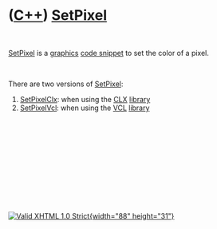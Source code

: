 



 

 

 

 

 

([C++](Cpp.htm)) [SetPixel](CppSetPixel.htm)
============================================

 

[SetPixel](CppSetPixel.htm) is a [graphics](CppGraphics.htm) [code
snippet](CppCodeSnippets.htm) to set the color of a pixel.

 

There are two versions of [SetPixel](CppSetPixel.htm):

1.  [SetPixelClx](CppSetPixelClx.htm): when using the [CLX](CppClx.htm)
    [library](CppLibrary.htm)
2.  [SetPixelVcl](CppSetPixelVcl.htm): when using the [VCL](CppVcl.htm)
    [library](CppLibrary.htm)

 

 

 

 

 





 

[![Valid XHTML 1.0 Strict](valid-xhtml10.png){width="88"
height="31"}](http://validator.w3.org/check?uri=referer)
